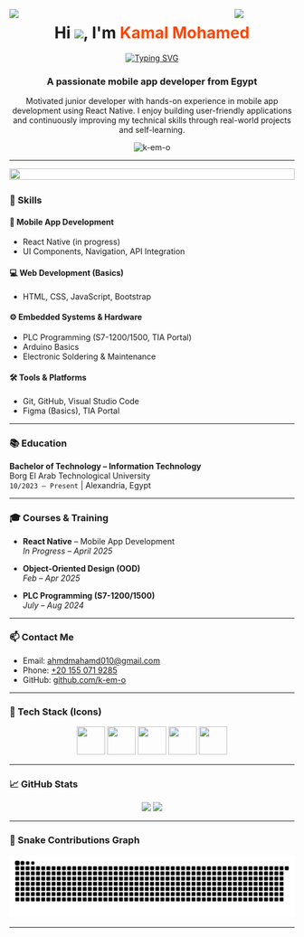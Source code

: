 <img align="left" src="https://user-images.githubusercontent.com/65187002/144930161-2f783401-8d27-4fdf-a2f7-cc0ba32f1f1f.gif" width="21%" style="display:inline;"><img align="right" src="https://user-images.githubusercontent.com/65187002/144930161-2f783401-8d27-4fdf-a2f7-cc0ba32f1f1f.gif" width="21%" style="display:inline;">

<h1 align="center">Hi <img src="https://media.giphy.com/media/hvRJCLFzcasrR4ia7z/giphy.gif" width="30px">, I'm <span style="color:#FF4500;">Kamal Mohamed</span></h1>

<p align="center">
  <a href="https://github.com/k-em-o" target="_blank">
    <img src="https://readme-typing-svg.herokuapp.com?font=Fira+Code&weight=600&size=22&pause=1000&color=00F75F&center=true&width=500&lines=React+Native+Developer;Mobile+App+Programmer;Junior+Developer+From+Egypt;PLC+Trainee;Always+Learning+%F0%9F%92%AF" alt="Typing SVG" />
  </a>
</p>

<h3 align="center">A passionate mobile app developer from Egypt</h3>

<p align="center">
Motivated junior developer with hands-on experience in mobile app development using React Native. I enjoy building user-friendly applications and continuously improving my technical skills through real-world projects and self-learning.
</p>

<p align="center"> 
  <img src="https://komarev.com/ghpvc/?username=k-em-o&label=Profile%20views&color=0e75b6&style=flat" alt="k-em-o" />
</p>

---
<img src="https://i.imgur.com/dBaSKWF.gif" height="20" width="100%">


### 🚀 Skills

#### 📱 Mobile App Development
- React Native (in progress)
- UI Components, Navigation, API Integration

#### 💻 Web Development (Basics)
- HTML, CSS, JavaScript, Bootstrap

#### ⚙️ Embedded Systems & Hardware
- PLC Programming (S7-1200/1500, TIA Portal)
- Arduino Basics
- Electronic Soldering & Maintenance

#### 🛠 Tools & Platforms
- Git, GitHub, Visual Studio Code
- Figma (Basics), TIA Portal

---

### 📚 Education

**Bachelor of Technology – Information Technology**  
Borg El Arab Technological University  
`10/2023 – Present` | Alexandria, Egypt

---

### 🎓 Courses & Training

- **React Native** – Mobile App Development  
  *In Progress – April 2025*

- **Object-Oriented Design (OOD)**  
  *Feb – Apr 2025*

- **PLC Programming (S7-1200/1500)**  
  *July – Aug 2024*

---

### 📫 Contact Me

- Email: [ahmdmahamd010@gmail.com](mailto:ahmdmahamd010@gmail.com)
- Phone: [+20 155 071 9285](tel:+201550719285)
- GitHub: [github.com/k-em-o](https://github.com/k-em-o)

---

### 🧰 Tech Stack (Icons)

<div align="center">
  <img src="https://techstack-generator.vercel.app/react-icon.svg" width="50" height="50" />
  <img src="https://techstack-generator.vercel.app/js-icon.svg" width="50" height="50" />
  <img src="https://techstack-generator.vercel.app/html-icon.svg" width="50" height="50" />
  <img src="https://techstack-generator.vercel.app/css-icon.svg" width="50" height="50" />
  <img src="https://techstack-generator.vercel.app/bootstrap-icon.svg" width="50" height="50" />
</div>

---

### 📈 GitHub Stats

<div align="center">
  <img src="https://github-readme-stats.vercel.app/api?username=k-em-o&show_icons=true&theme=midnight-purple" />
  <img src="https://streak-stats.demolab.com/?user=k-em-o&theme=midnight-purple" />
</div>

---

### 🐍 Snake Contributions Graph

<p align="center">
  <img src="https://github.com/7oSkaaa/7oSkaaa/blob/output/github-contribution-grid-snake.svg" alt="Snake animation" />
</p>

---
<!--


-->